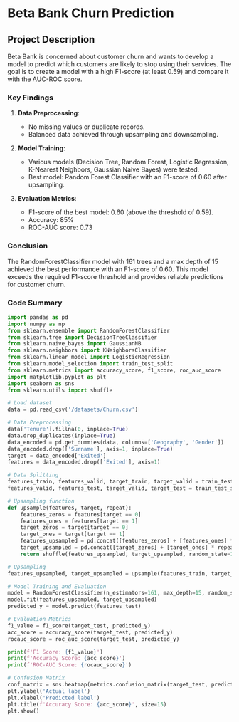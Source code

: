 # Beta Bank Churn Prediction

## Project Description

Beta Bank is concerned about customer churn and wants to develop a model to predict which customers are likely to stop using their services. The goal is to create a model with a high F1-score (at least 0.59) and compare it with the AUC-ROC score.

### Key Findings

1. **Data Preprocessing**:
   - No missing values or duplicate records.
   - Balanced data achieved through upsampling and downsampling.

2. **Model Training**:
   - Various models (Decision Tree, Random Forest, Logistic Regression, K-Nearest Neighbors, Gaussian Naive Bayes) were tested.
   - Best model: Random Forest Classifier with an F1-score of 0.60 after upsampling.

3. **Evaluation Metrics**:
   - F1-score of the best model: 0.60 (above the threshold of 0.59).
   - Accuracy: 85%
   - ROC-AUC score: 0.73

### Conclusion

The RandomForestClassifier model with 161 trees and a max depth of 15 achieved the best performance with an F1-score of 0.60. This model exceeds the required F1-score threshold and provides reliable predictions for customer churn.

### Code Summary

```python
import pandas as pd
import numpy as np
from sklearn.ensemble import RandomForestClassifier
from sklearn.tree import DecisionTreeClassifier
from sklearn.naive_bayes import GaussianNB
from sklearn.neighbors import KNeighborsClassifier
from sklearn.linear_model import LogisticRegression
from sklearn.model_selection import train_test_split
from sklearn.metrics import accuracy_score, f1_score, roc_auc_score
import matplotlib.pyplot as plt
import seaborn as sns
from sklearn.utils import shuffle

# Load dataset
data = pd.read_csv('/datasets/Churn.csv')

# Data Preprocessing
data['Tenure'].fillna(0, inplace=True)
data.drop_duplicates(inplace=True)
data_encoded = pd.get_dummies(data, columns=['Geography', 'Gender'])
data_encoded.drop(['Surname'], axis=1, inplace=True)
target = data_encoded['Exited']
features = data_encoded.drop(['Exited'], axis=1)

# Data Splitting
features_train, features_valid, target_train, target_valid = train_test_split(features, target, test_size=0.4, random_state=12345)
features_valid, features_test, target_valid, target_test = train_test_split(features_valid, target_valid, test_size=0.5, random_state=12345)

# Upsampling function
def upsample(features, target, repeat):
    features_zeros = features[target == 0]
    features_ones = features[target == 1]
    target_zeros = target[target == 0]
    target_ones = target[target == 1]
    features_upsampled = pd.concat([features_zeros] + [features_ones] * repeat)
    target_upsampled = pd.concat([target_zeros] + [target_ones] * repeat)
    return shuffle(features_upsampled, target_upsampled, random_state=12345)

# Upsampling
features_upsampled, target_upsampled = upsample(features_train, target_train, 10)

# Model Training and Evaluation
model = RandomForestClassifier(n_estimators=161, max_depth=15, random_state=12345)
model.fit(features_upsampled, target_upsampled)
predicted_y = model.predict(features_test)

# Evaluation Metrics
f1_value = f1_score(target_test, predicted_y)
acc_score = accuracy_score(target_test, predicted_y)
rocauc_score = roc_auc_score(target_test, predicted_y)

print(f'F1 Score: {f1_value}')
print(f'Accuracy Score: {acc_score}')
print(f'ROC-AUC Score: {rocauc_score}')

# Confusion Matrix
conf_matrix = sns.heatmap(metrics.confusion_matrix(target_test, predicted_y), annot=True, fmt=".3f", linewidths=.5, square=True, cmap='Blues_r')
plt.ylabel('Actual label')
plt.xlabel('Predicted label')
plt.title(f'Accuracy Score: {acc_score}', size=15)
plt.show()
